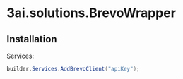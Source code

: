 ﻿# 3ai.solutions.BrevoWrapper

## Installation

Services:

```csharp
builder.Services.AddBrevoClient("apiKey");
```
